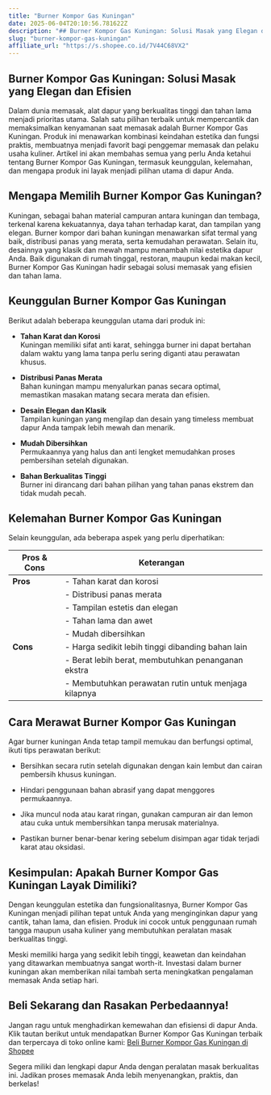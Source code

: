 ```yaml
---
title: "Burner Kompor Gas Kuningan"
date: 2025-06-04T20:10:56.781622Z
description: "## Burner Kompor Gas Kuningan: Solusi Masak yang Elegan dan Efisien..."
slug: "burner-kompor-gas-kuningan"
affiliate_url: "https://s.shopee.co.id/7V44C68VX2"
---
```

## Burner Kompor Gas Kuningan: Solusi Masak yang Elegan dan Efisien

Dalam dunia memasak, alat dapur yang berkualitas tinggi dan tahan lama menjadi prioritas utama. Salah satu pilihan terbaik untuk mempercantik dan memaksimalkan kenyamanan saat memasak adalah Burner Kompor Gas Kuningan. Produk ini menawarkan kombinasi keindahan estetika dan fungsi praktis, membuatnya menjadi favorit bagi penggemar memasak dan pelaku usaha kuliner. Artikel ini akan membahas semua yang perlu Anda ketahui tentang Burner Kompor Gas Kuningan, termasuk keunggulan, kelemahan, dan mengapa produk ini layak menjadi pilihan utama di dapur Anda.

## Mengapa Memilih Burner Kompor Gas Kuningan?

Kuningan, sebagai bahan material campuran antara kuningan dan tembaga, terkenal karena kekuatannya, daya tahan terhadap karat, dan tampilan yang elegan. Burner kompor dari bahan kuningan menawarkan sifat termal yang baik, distribusi panas yang merata, serta kemudahan perawatan. Selain itu, desainnya yang klasik dan mewah mampu menambah nilai estetika dapur Anda. Baik digunakan di rumah tinggal, restoran, maupun kedai makan kecil, Burner Kompor Gas Kuningan hadir sebagai solusi memasak yang efisien dan tahan lama.

## Keunggulan Burner Kompor Gas Kuningan

Berikut adalah beberapa keunggulan utama dari produk ini:

- **Tahan Karat dan Korosi**  
  Kuningan memiliki sifat anti karat, sehingga burner ini dapat bertahan dalam waktu yang lama tanpa perlu sering diganti atau perawatan khusus.

- **Distribusi Panas Merata**  
  Bahan kuningan mampu menyalurkan panas secara optimal, memastikan masakan matang secara merata dan efisien.

- **Desain Elegan dan Klasik**  
  Tampilan kuningan yang mengilap dan desain yang timeless membuat dapur Anda tampak lebih mewah dan menarik.

- **Mudah Dibersihkan**  
  Permukaannya yang halus dan anti lengket memudahkan proses pembersihan setelah digunakan.

- **Bahan Berkualitas Tinggi**  
  Burner ini dirancang dari bahan pilihan yang tahan panas ekstrem dan tidak mudah pecah.

## Kelemahan Burner Kompor Gas Kuningan

Selain keunggulan, ada beberapa aspek yang perlu diperhatikan:

| **Pros & Cons**                         | **Keterangan**                                           |
|-----------------------------------------|----------------------------------------------------------|
| **Pros**                              | - Tahan karat dan korosi                                |
|                                         | - Distribusi panas merata                               |
|                                         | - Tampilan estetis dan elegan                            |
|                                         | - Tahan lama dan awet                                    |
|                                         | - Mudah dibersihkan                                     |
| **Cons**                              | - Harga sedikit lebih tinggi dibanding bahan lain       |
|                                         | - Berat lebih berat, membutuhkan penanganan ekstra     |
|                                         | - Membutuhkan perawatan rutin untuk menjaga kilapnya   |

## Cara Merawat Burner Kompor Gas Kuningan

Agar burner kuningan Anda tetap tampil memukau dan berfungsi optimal, ikuti tips perawatan berikut:

- Bersihkan secara rutin setelah digunakan dengan kain lembut dan cairan pembersih khusus kuningan.

- Hindari penggunaan bahan abrasif yang dapat menggores permukaannya.

- Jika muncul noda atau karat ringan, gunakan campuran air dan lemon atau cuka untuk membersihkan tanpa merusak materialnya.

- Pastikan burner benar-benar kering sebelum disimpan agar tidak terjadi karat atau oksidasi.

## Kesimpulan: Apakah Burner Kompor Gas Kuningan Layak Dimiliki?

Dengan keunggulan estetika dan fungsionalitasnya, Burner Kompor Gas Kuningan menjadi pilihan tepat untuk Anda yang menginginkan dapur yang cantik, tahan lama, dan efisien. Produk ini cocok untuk penggunaan rumah tangga maupun usaha kuliner yang membutuhkan peralatan masak berkualitas tinggi.

Meski memiliki harga yang sedikit lebih tinggi, keawetan dan keindahan yang ditawarkan membuatnya sangat worth-it. Investasi dalam burner kuningan akan memberikan nilai tambah serta meningkatkan pengalaman memasak Anda setiap hari.

## Beli Sekarang dan Rasakan Perbedaannya!

Jangan ragu untuk menghadirkan kemewahan dan efisiensi di dapur Anda. Klik tautan berikut untuk mendapatkan Burner Kompor Gas Kuningan terbaik dan terpercaya di toko online kami: [Beli Burner Kompor Gas Kuningan di Shopee](https://s.shopee.co.id/7V44C68VX2)

Segera miliki dan lengkapi dapur Anda dengan peralatan masak berkualitas ini. Jadikan proses memasak Anda lebih menyenangkan, praktis, dan berkelas!